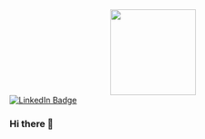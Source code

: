 <div id="header" align="center">
  <img src="https://i.imgur.com/MvMxQ1a.gif" width="150"/>
</div>

<div id="badges">
  <a href="https://www.linkedin.com/in/ihor-nikolaienko-2b0a1a1a5/">
    <img src="https://img.shields.io/badge/LinkedIn-blue?logo=linkedin&link=https%3A%2F%2Fwww.linkedin.com%2Fin%2Fihor-nikolaienko-2b0a1a1a5%2F" alt="LinkedIn Badge"/>
  </a>
</div>

### Hi there 👋

<!--
**Vergilius88/Vergilius88** is a ✨ _special_ ✨ repository because its `README.md` (this file) appears on your GitHub profile.

Here are some ideas to get you started:

- 🔭 I’m currently working on ...
- 🌱 I’m currently learning ...
- 👯 I’m looking to collaborate on ...
- 🤔 I’m looking for help with ...
- 💬 Ask me about ...
- 📫 How to reach me: ...
- 😄 Pronouns: ...
- ⚡ Fun fact: ...
-->

